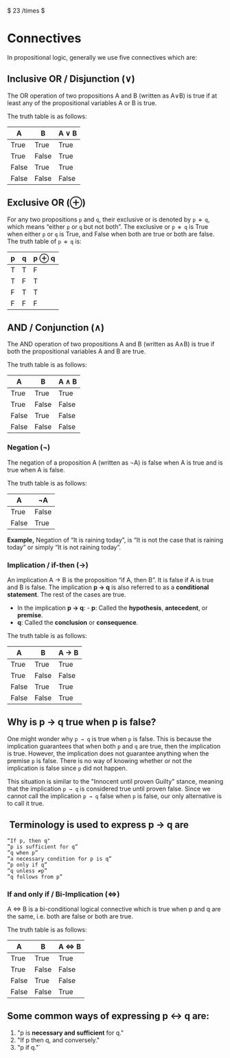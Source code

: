 $
23 /times
$
# Connectives

In propositional logic, generally we use five connectives which are:

## **Inclusive OR / Disjunction (∨)**  
The OR operation of two propositions A and B (written as A∨B) is true if at least any of the propositional variables A or B is true.

The truth table is as follows:

| A     | B     | A ∨ B |
|-------|-------|-------|
| True  | True  | True  |
| True  | False | True  |
| False | True  | True  |
| False | False | False |

## **Exclusive OR (⊕)**

For any two propositions `p` and `q`, their exclusive or is denoted by `p ⊕ q`, which means “either `p` or `q` but not both”. The exclusive or `p ⊕ q` is True when either `p` or `q` is True, and False when both are true or both are false. The truth table of `p ⊕ q` is:

| p   | q   | p ⊕ q |
|-----|-----|-------|
| T   | T   | F     |
| T   | F   | T     |
| F   | T   | T     |
| F   | F   | F     |

## **AND / Conjunction (∧)**  
The AND operation of two propositions A and B (written as A∧B) is true if both the propositional variables A and B are true.

The truth table is as follows:

| A     | B     | A ∧ B |
|-------|-------|-------|
| True  | True  | True  |
| True  | False | False |
| False | True  | False |
| False | False | False |

### **Negation (¬)**  
The negation of a proposition A (written as ¬A) is false when A is true and is true when A is false.

The truth table is as follows:

| A     | ¬A    |
|-------|-------|
| True  | False |
| False | True  |

**Example,** Negation of “It is raining today”, is “It is not the case that is raining today” or simply “It is not raining today”.

### **Implication / if-then (→)**  
An implication A → B is the proposition “if A, then B”. It is false if A is true and B is false. The implication **p → q** is also referred to as a **conditional statement**. The rest of the cases are true.

- In the implication **p → q**: - **p**: Called the **hypothesis**, **antecedent**, or **premise**.
- **q**: Called the **conclusion** or **consequence**. 

The truth table is as follows:

| A     | B     | A → B |
|-------|-------|-------|
| True  | True  | True  |
| True  | False | False |
| False | True  | True  |
| False | False | True  |
## Why is p → q true when p is false?

One might wonder why `p → q` is true when `p` is false. This is because the implication guarantees that when both `p` and `q` are true, then the implication is true. However, the implication does not guarantee anything when the premise `p` is false. There is no way of knowing whether or not the implication is false since `p` did not happen. 

This situation is similar to the "Innocent until proven Guilty" stance, meaning that the implication `p → q` is considered true until proven false. Since we cannot call the implication `p → q` false when `p` is false, our only alternative is to call it true.

##  Terminology is used to express p → q are

```
“If p, then q"
”p is sufficient for q”
”q when p”
”a necessary condition for p is q”
”p only if q”
”q unless ≠p”
”q follows from p”
```

### **If and only if / Bi-Implication (⇔)**  
A ⇔ B is a bi-conditional logical connective which is true when p and q are the same, i.e. both are false or both are true.

The truth table is as follows:

| A     | B     | A ⇔ B |
|-------|-------|-------|
| True  | True  | True  |
| True  | False | False |
| False | True  | False |
| False | False | True  |
## Some common ways of expressing p ↔ q are: 

1. "p is **necessary and sufficient** for q." 
2. "If p then q, and conversely." 
3. "p if q."`


